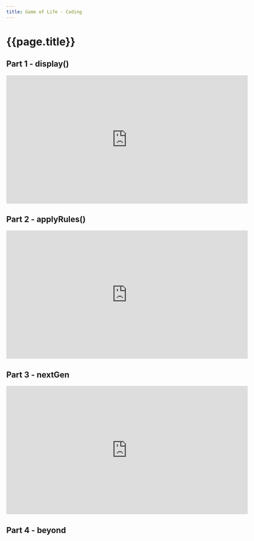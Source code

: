 ```yaml
---
title: Game of Life - Coding
---
```


# {{page.title}}

## Part 1 - display()

<iframe width="640" height="340" src="https://www.youtube.com/embed/hiJiAtcy4rY" frameborder="0" allow="accelerometer; autoplay; encrypted-media; gyroscope; picture-in-picture" allowfullscreen></iframe>

## Part 2 - applyRules()
<iframe width="640" height="340" src="https://www.youtube.com/embed/LzBnlrj5qAg" frameborder="0" allow="accelerometer; autoplay; encrypted-media; gyroscope; picture-in-picture" allowfullscreen></iframe>

## Part 3 - nextGen
<iframe width="640" height="340" src="https://www.youtube.com/embed/OMKabgixS18" frameborder="0" allow="accelerometer; autoplay; encrypted-media; gyroscope; picture-in-picture" allowfullscreen></iframe>

## Part 4 - beyond